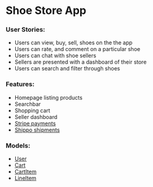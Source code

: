 # Shoe Store App

### User Stories: 
*   Users can view, buy, sell, shoes on the the app
*   Users can rate, and comment on a particular shoe
*   Users can chat with shoe sellers
*   Sellers are presented with a dashboard of their store
*   Users can search and filter through shoes

### Features: 
*   Homepage listing products
*   Searchbar
*   Shopping cart
*   Seller dashboard
*   [Stripe payments](https://stripe.com/docs/api)
*   [Shippo shipments](https://goshippo.com/docs/reference) 

### Models: 
*   [User](app/models/user.rb)
*   [Cart](app/models/cart.rb)
*   [CartItem](app/models/cart_item.rb)
*   [LineItem](app/models/line_item.rb)
